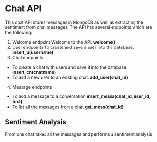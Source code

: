 # Chat API

This chat API stores messages in MongoDB as well as extracting the sentiment from chat messages. The API has several endpoints which are the following:
1. Welcome endpoint
Welcome to the API. __welcome()__
2. User endpoints
To create and save a user into the database. __insert_u(username)__
3. Chat endpoints
- To create a chat with users and save it into the database. __insert_ch(chatname)__
- To add a new user  to an existing chat. __add_user(chat_id)__
4. Message endpoints
- To add a message to a conversation __insert_messa(chat_id, user_id, text)__
- To list all the messages from a chat __get_mess(chat_id)__

## Sentiment Analysis
From one chat takes all the messages and performs a sentiment analysis
